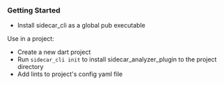 

### Getting Started

- Install sidecar_cli as a global pub executable

Use in a project:
- Create a new dart project
- Run ```sidecar_cli init``` to install sidecar_analyzer_plugin to the project directory
- Add lints to project's config yaml file